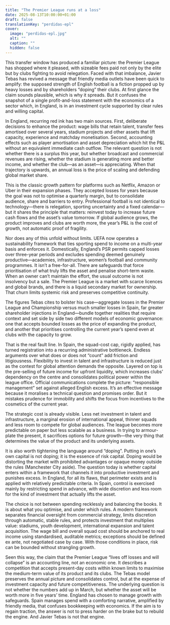 ```yaml
---
title: "The Premier League runs at a loss"
date: 2025-08-13T10:00:00+01:00
draft: false
translationKey: "perdidas-epl"
cover:
  image: "perdidas-epl.jpg"
  alt: ""
  caption: ""
  hidden: false
---
```

This transfer window has produced a familiar picture: the Premier League has shopped where it pleased, with sizeable fees paid not only by the elite but by clubs fighting to avoid relegation. Faced with that imbalance, Javier Tebas has revived a message that friendly media outlets have been quick to amplify: the supposed strength of English football is a fiction propped up by heavy losses and by shareholders “doping” their clubs. At first glance the claim sounds plausible, which is why it spreads. But it confuses the snapshot of a single profit-and-loss statement with the economics of a sector which, in England, is in an investment cycle supported by clear rules and willing capital.

In England, recurring red ink has two main sources. First, deliberate decisions to enhance the product: wage bills that retain talent, transfer fees amortised over several years, stadium projects and other assets that lift capacity, experience and matchday monetisation. Second, accounting effects such as player amortisation and asset depreciation which hit the P&L without an equivalent immediate cash outflow. The relevant question is not whether there is a surplus this year, but whether broadcast and commercial revenues are rising, whether the stadium is generating more and better income, and whether the club—as an asset—is appreciating. When that trajectory is upwards, an annual loss is the price of scaling and defending global market share.

This is the classic growth pattern for platforms such as Netflix, Amazon or Uber in their expansion phases. They accepted losses for years because the goal was not to optimise a quarterly margin, but to consolidate audience, share and barriers to entry. Professional football is not identical to technology—there is relegation, sporting uncertainty and a fixed calendar—but it shares the principle that matters: reinvest today to increase future cash flows and the asset’s value tomorrow. If global audience grows, the product improves and clubs are worth more, the year’s P&L is the cost of growth, not automatic proof of fragility.

Nor does any of this unfold without limits. UEFA now operates a sustainability framework that ties sporting spend to income on a multi-year basis and enforces it. Domestically, England’s PSR permits capped losses over three-year periods and excludes spending deemed genuinely productive—academies, infrastructure, women’s football and community programmes. It isn’t a free-for-all. There are safeguards that force prioritisation of what truly lifts the asset and penalise short-term waste. When an owner can’t maintain the effort, the usual outcome is not insolvency but a sale. The Premier League is a market with scarce licences and global brands, and there is a liquid secondary market for ownership. That churn limits systemic risk and preserves competitive continuity.

The figures Tebas cites to bolster his case—aggregate losses in the Premier League and Championship versus much smaller losses in Spain, far greater shareholder injections in England—bundle together realities that require context and set side by side two different models of economic governance: one that accepts bounded losses as the price of expanding the product, and another that prioritises controlling the current year’s spend even at clubs with the capacity to grow.

That is the real fault line. In Spain, the squad-cost cap, rigidly applied, has turned registration into a recurring administrative bottleneck. Endless arguments over what does or does not “count” add friction and litigiousness. Flexibility to invest in talent and infrastructure is reduced just as the contest for global attention demands the opposite. Layered on top is the pre-selling of future income for upfront liquidity, which increases clubs’ dependency on the centre and consolidates political power within the league office. Official communications complete the picture: “responsible management” set against alleged English excess. It’s an effective message because it moralises a technical question and promises order. But it mistakes prudence for immobility and shifts the focus from incentives to the cosmetics of the current year.

The strategic cost is already visible. Less net investment in talent and infrastructure, a marginal erosion of international appeal, thinner squads and less room to compete for global audiences. The league becomes more predictable on paper but less scalable as a business. In trying to armour-plate the present, it sacrifices options for future growth—the very thing that determines the value of the product and its underlying assets.

It is also worth tightening the language around “doping”. Putting in one’s own capital is not doping; it is the essence of risk capital. Doping would be distorting the market with prohibited advantages or opaque money outside the rules (Manchester City aside). The question today is whether capital enters within a framework that channels it into productive investment and punishes excess. In England, for all its flaws, that perimeter exists and is applied with relatively predictable criteria. In Spain, control is exercised mainly by restricting spend in advance, with wide discretion and less room for the kind of investment that actually lifts the asset.

The choice is not between spending recklessly and balancing the books. It is about what you optimise, and under which rules. A modern framework separates financial oversight from commercial strategy, limits discretion through automatic, stable rules, and protects investment that multiplies value: stadiums, youth development, international expansion and talent acquisition. The wage bill and overall squad cost should be anchored to real income using standardised, auditable metrics; exceptions should be defined ex ante, not negotiated case by case. With those conditions in place, risk can be bounded without strangling growth.

Seen this way, the claim that the Premier League “lives off losses and will collapse” is an accounting line, not an economic one. It describes a competition that accepts present-day costs within known limits to maximise the medium-term value of its product and its clubs. The Tebas model preserves the annual picture and consolidates control, but at the expense of investment capacity and future competitiveness. The underlying question is not whether the numbers add up in March, but whether the asset will be worth more in five years’ time. England has chosen to manage growth with safeguards. Spain manages spend with a comforting narrative, amplified by friendly media, that confuses bookkeeping with economics. If the aim is to regain traction, the answer is not to press harder on the brake but to rebuild the engine. And Javier Tebas is not that engine.
